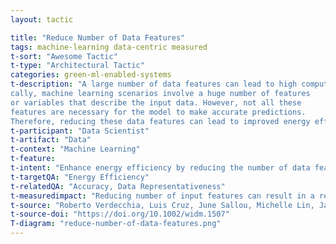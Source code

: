 ```yaml
---
layout: tactic

title: "Reduce Number of Data Features"
tags: machine-learning data-centric measured
t-sort: "Awesome Tactic"
t-type: "Architectural Tactic"
categories: green-ml-enabled-systems
t-description: "A large number of data features can lead to high computing power requirements for training and inference. Typi-
cally, machine learning scenarios involve a huge number of features
or variables that describe the input data. However, not all these
features are necessary for the model to make accurate predictions.
Therefore, reducing these data features can lead to improved energy efficiency while still maintaining accuracy. Reducing the number of input features can be achieved by selecting only a subset the available data features."
t-participant: "Data Scientist"
t-artifact: "Data"
t-context: "Machine Learning"
t-feature: 
t-intent: "Enhance energy efficiency by reducing the number of data features by choosing only a subset of all the available features"
t-targetQA: "Energy Efficiency"
t-relatedQA: "Accuracy, Data Representativeness"
t-measuredimpact: "Reducing number of input features can result in a reduction of energy consumption while still maintaining accuracy."
t-source: "Roberto Verdecchia, Luis Cruz, June Sallou, Michelle Lin, James Wickenden, and Estelle Hotellier. 2022. Data-Centric Green AI: An Exploratory Empirical Study. (2022). In 2022 International Conference on ICT for Sustainability (ICT4S). IEEE, 35–45"
t-source-doi: "https://doi.org/10.1002/widm.1507"
T-diagram: "reduce-number-of-data-features.png"
---
```

